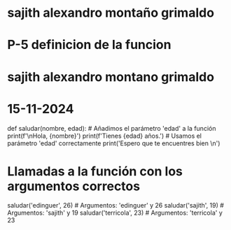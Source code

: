 # sajith alexandro montaño grimaldo

# P-5 definicion de la funcion
# sajith alexandro montano grimaldo
# 15-11-2024

def saludar(nombre, edad):  # Añadimos el parámetro 'edad' a la función
    print(f'\nHola, {nombre}')
    print(f'Tienes {edad} años.')  # Usamos el parámetro 'edad' correctamente
    print('Espero que te encuentres bien \n')

# Llamadas a la función con los argumentos correctos
saludar('edinguer', 26)  # Argumentos: 'edinguer' y 26
saludar('sajith', 19)    # Argumentos: 'sajith' y 19
saludar('terricola', 23) # Argumentos: 'terricola' y 23
